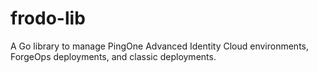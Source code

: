 # frodo-lib
A Go library to manage PingOne Advanced Identity Cloud environments, ForgeOps deployments, and classic deployments.
